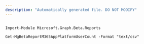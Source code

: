 ```yaml
---
description: "Automatically generated file. DO NOT MODIFY"
---
```


```powershellv2

Import-Module Microsoft.Graph.Beta.Reports

Get-MgBetaReportM365AppPlatformUserCount -Format "text/csv" 

```